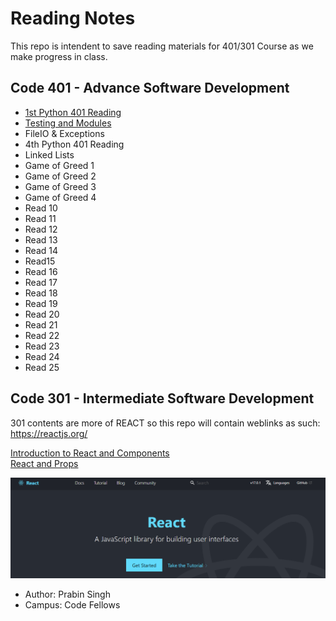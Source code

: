 # Reading Notes

This repo is intendent to save reading materials for 401/301 Course as we make progress in class.


## Code 401 - Advance Software Development

- [1st Python 401 Reading](https://github.com/prabin544/reading-notes/blob/main/class401/class01.md)
- [Testing and Modules](https://github.com/prabin544/reading-notes/blob/main/class401/class02.md)
- FileIO & Exceptions
- 4th Python 401 Reading
- Linked Lists
- Game of Greed 1
- Game of Greed 2
- Game of Greed 3
- Game of Greed 4
- Read 10
- Read 11
- Read 12
- Read 13
- Read 14
- Read15
- Read 16
- Read 17
- Read 18
- Read 19
- Read 20
- Read 21
- Read 22
- Read 23
- Read 24
- Read 25


## Code 301 - Intermediate Software Development

301 contents are more of REACT so this repo will contain weblinks as such:  
https://reactjs.org/  

[Introduction to React and Components](class01.md)  
[React and Props](class02.md)  

![Alt text](/assests/react.PNG?raw=true "react")

- Author: Prabin Singh
- Campus: Code Fellows


